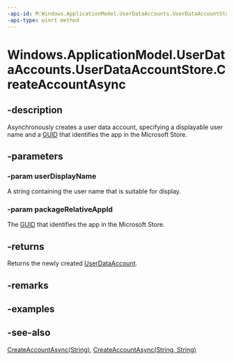 ```yaml
---
-api-id: M:Windows.ApplicationModel.UserDataAccounts.UserDataAccountStore.CreateAccountAsync(System.String,System.String)
-api-type: winrt method
---
```


<!-- Method syntax
public Windows.Foundation.IAsyncOperation<Windows.ApplicationModel.UserDataAccounts.UserDataAccount> CreateAccountAsync(System.String userDisplayName, System.String packageRelativeAppId)
-->

# Windows.ApplicationModel.UserDataAccounts.UserDataAccountStore.CreateAccountAsync

## -description
Asynchronously creates a user data account, specifying a displayable user name and a [GUID](/windows/win32/api/guiddef/ns-guiddef-guid) that identifies the app in the Microsoft Store.

## -parameters
### -param userDisplayName
A string containing the user name that is suitable for display.

### -param packageRelativeAppId
The [GUID](/windows/win32/api/guiddef/ns-guiddef-guid) that identifies the app in the Microsoft Store.

## -returns
Returns the newly created [UserDataAccount](userdataaccount.md).

## -remarks

## -examples

## -see-also
[CreateAccountAsync(String)](userdataaccountstore_createaccountasync_1955614316.md), [CreateAccountAsync(String, String)](userdataaccountstore_findaccountsasync_2001360321.md)
